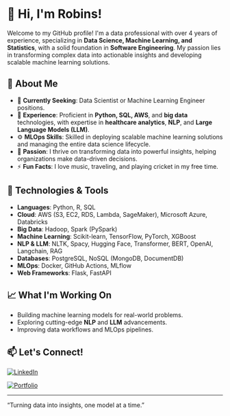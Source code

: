 # 👋 Hi, I'm Robins! 

Welcome to my GitHub profile! I'm a data professional with over 4 years of experience, specializing in **Data Science, Machine Learning, and Statistics**, with a solid foundation in **Software Engineering**. My passion lies in transforming complex data into actionable insights and developing scalable machine learning solutions.

## 🚀 About Me
- 🔭 **Currently Seeking**: Data Scientist or Machine Learning Engineer positions.
- 💼 **Experience**: Proficient in **Python, SQL, AWS**, and **big data** technologies, with expertise in **healthcare analytics**, **NLP**, and **Large Language Models (LLM)**.
- ⚙️ **MLOps Skills**: Skilled in deploying scalable machine learning solutions and managing the entire data science lifecycle.
- 🌱 **Passion**: I thrive on transforming data into powerful insights, helping organizations make data-driven decisions.
- ⚡ **Fun Facts**: I love music, traveling, and playing cricket in my free time.

## 🔧 Technologies & Tools
- **Languages**: Python, R, SQL
- **Cloud**: AWS (S3, EC2, RDS, Lambda, SageMaker), Microsoft Azure, Databricks
- **Big Data**: Hadoop, Spark (PySpark)
- **Machine Learning**: Scikit-learn, TensorFlow, PyTorch, XGBoost
- **NLP & LLM**: NLTK, Spacy, Hugging Face, Transformer, BERT, OpenAI, Langchain, RAG
- **Databases**: PostgreSQL, NoSQL (MongoDB, DocumentDB)
- **MLOps**: Docker, GitHub Actions, MLflow
- **Web Frameworks**: Flask, FastAPI

## 📈 What I'm Working On
- Building machine learning models for real-world problems.
- Exploring cutting-edge **NLP** and **LLM** advancements.
- Improving data workflows and MLOps pipelines.

## 📫 Let's Connect!
[![LinkedIn](https://img.shields.io/badge/LinkedIn-robinyuarizona-blue?style=for-the-badge&logo=linkedin)](https://www.linkedin.com/in/robinyuarizona)

[![Portfolio](https://img.shields.io/badge/Portfolio-robinyuarizona-orange?style=for-the-badge)](https://www.datascienceportfol.io/robinyuarizona)

---

“Turning data into insights, one model at a time.”






